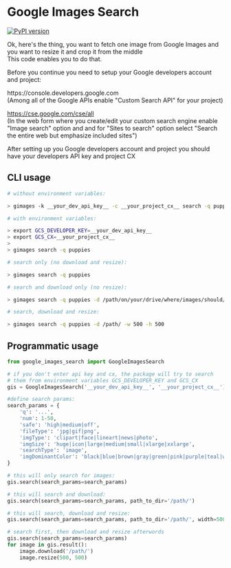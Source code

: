 <h1>Google Images Search</h1>

[![PyPI version](https://badge.fury.io/py/Google-Images-Search.svg)](https://badge.fury.io/py/Google-Images-Search)

<p>Ok, here's the thing, you want to fetch one image from Google Images and
    you want to resize it and crop it from the middle<br />This code enables you to do that.</p>

<p>Before you continue you need to setup your Google developers account and project:</p>

<p>https://console.developers.google.com<br />
(Among all of the Google APIs enable "Custom Search API" for your project)<br />

https://cse.google.com/cse/all<br />
(In the web form where you create/edit your custom search engine enable "Image search" option and and for "Sites to search" option select "Search the entire web but emphasize included sites")</p>

<p>After setting up you Google developers account and project you should have
    your developers API key and project CX</p>

<h2>CLI usage</h2>

```bash
# without environment variables:

> gimages -k __your_dev_api_key__ -c __your_project_cx__ search -q puppies
```

```bash
# with environment variables:

> export GCS_DEVELOPER_KEY=__your_dev_api_key__
> export GCS_CX=__your_project_cx__
>
> gimages search -q puppies
```

```bash
# search only (no download and resize):

> gimages search -q puppies
```

```bash
# search and download only (no resize):

> gimages search -q puppies -d /path/on/your/drive/where/images/should/be/downloaded
```

```bash
# search, download and resize:

> gimages search -q puppies -d /path/ -w 500 -h 500
```

<h2>Programmatic usage</h2>

```python
from google_images_search import GoogleImagesSearch

# if you don't enter api key and cx, the package will try to search
# them from environment variables GCS_DEVELOPER_KEY and GCS_CX
gis = GoogleImagesSearch('__your_dev_api_key__', '__your_project_cx__')

#define search params:
search_params = {
    'q': '...',
    'num': 1-50,
    'safe': 'high|medium|off',
    'fileType': 'jpg|gif|png',
    'imgType': 'clipart|face|lineart|news|photo',
    'imgSize': 'huge|icon|large|medium|small|xlarge|xxlarge',
    'searchType': 'image',
    'imgDominantColor': 'black|blue|brown|gray|green|pink|purple|teal|white|yellow'
}

# this will only search for images:
gis.search(search_params=search_params)

# this will search and download:
gis.search(search_params=search_params, path_to_dir='/path/')

# this will search, download and resize:
gis.search(search_params=search_params, path_to_dir='/path/', width=500, height=500)

# search first, then download and resize afterwords
gis.search(search_params=search_params)
for image in gis.result():
    image.download('/path/')
    image.resize(500, 500)
```